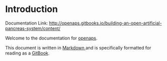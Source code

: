 # Introduction 

Documentation Link: http://openaps.gitbooks.io/building-an-open-artificial-pancreas-system/content/

Welcome to the documentation for [openaps](https://github.com/openaps/openaps).

This document is written in [Markdown ](http://daringfireball.net/projects/markdown/) and is specifically formatted for reading as a [GitBook](https://www.gitbook.com/). 